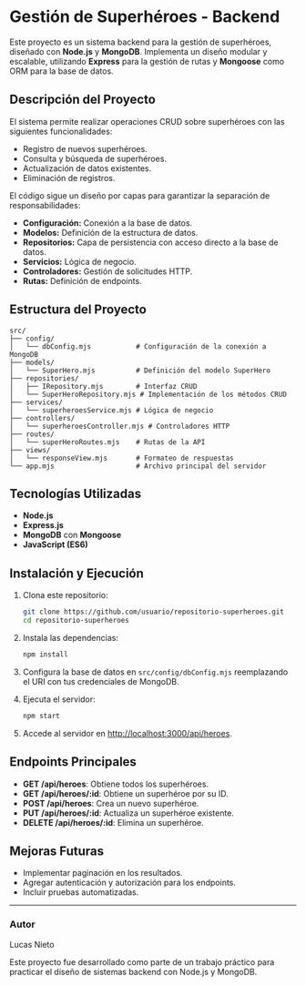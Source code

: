 
# Gestión de Superhéroes - Backend

Este proyecto es un sistema backend para la gestión de superhéroes, diseñado con **Node.js** y **MongoDB**. 
Implementa un diseño modular y escalable, utilizando **Express** para la gestión de rutas y **Mongoose** como ORM para la base de datos.

## Descripción del Proyecto

El sistema permite realizar operaciones CRUD sobre superhéroes con las siguientes funcionalidades:
- Registro de nuevos superhéroes.
- Consulta y búsqueda de superhéroes.
- Actualización de datos existentes.
- Eliminación de registros.

El código sigue un diseño por capas para garantizar la separación de responsabilidades:
- **Configuración:** Conexión a la base de datos.
- **Modelos:** Definición de la estructura de datos.
- **Repositorios:** Capa de persistencia con acceso directo a la base de datos.
- **Servicios:** Lógica de negocio.
- **Controladores:** Gestión de solicitudes HTTP.
- **Rutas:** Definición de endpoints.

## Estructura del Proyecto

```
src/
├── config/
│   └── dbConfig.mjs           # Configuración de la conexión a MongoDB
├── models/
│   └── SuperHero.mjs          # Definición del modelo SuperHero
├── repositories/
│   ├── IRepository.mjs        # Interfaz CRUD
│   └── SuperHeroRepository.mjs # Implementación de los métodos CRUD
├── services/
│   └── superheroesService.mjs # Lógica de negocio
├── controllers/
│   └── superheroesController.mjs # Controladores HTTP
├── routes/
│   └── superHeroRoutes.mjs    # Rutas de la API
├── views/
│   └── responseView.mjs       # Formateo de respuestas
└── app.mjs                    # Archivo principal del servidor
```

## Tecnologías Utilizadas

- **Node.js**
- **Express.js**
- **MongoDB** con **Mongoose**
- **JavaScript (ES6)**

## Instalación y Ejecución

1. Clona este repositorio:
   ```bash
   git clone https://github.com/usuario/repositorio-superheroes.git
   cd repositorio-superheroes
   ```

2. Instala las dependencias:
   ```bash
   npm install
   ```

3. Configura la base de datos en `src/config/dbConfig.mjs` reemplazando el URI con tus credenciales de MongoDB.

4. Ejecuta el servidor:
   ```bash
   npm start
   ```

5. Accede al servidor en [http://localhost:3000/api/heroes](http://localhost:3000/api/heroes).

## Endpoints Principales

- **GET /api/heroes**: Obtiene todos los superhéroes.
- **GET /api/heroes/:id**: Obtiene un superhéroe por su ID.
- **POST /api/heroes**: Crea un nuevo superhéroe.
- **PUT /api/heroes/:id**: Actualiza un superhéroe existente.
- **DELETE /api/heroes/:id**: Elimina un superhéroe.

## Mejoras Futuras

- Implementar paginación en los resultados.
- Agregar autenticación y autorización para los endpoints.
- Incluir pruebas automatizadas.

---

### Autor
Lucas Nieto

Este proyecto fue desarrollado como parte de un trabajo práctico para practicar el diseño de sistemas backend con Node.js y MongoDB.
